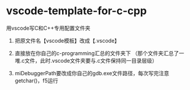 # vscode-template-for-c-cpp
用vscode写C和C++专用配置文件夹

1. 把原文件名【vscode模板】改成【.vscode】

2. 直接放在你自己的c-programming汇总的文件夹下
（那个文件夹汇总了一堆.c文件，此时.vscode文件夹要与.c文件保持同一目录层级）

3. miDebuggerPath要改成你自己的gdb.exe文件路径，每次写完注意getchar()，f5运行

